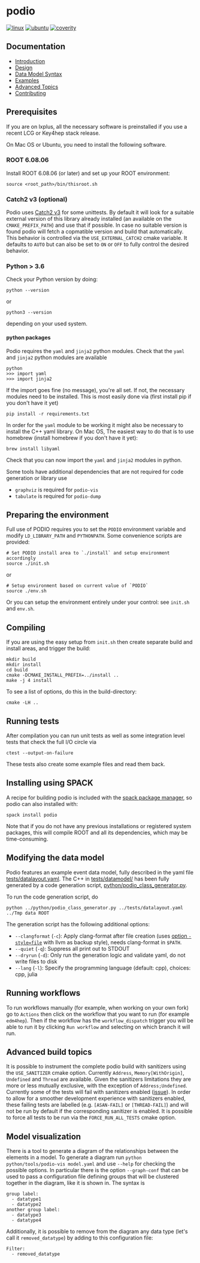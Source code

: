 # podio

[![linux](https://github.com/AIDASoft/podio/actions/workflows/test.yml/badge.svg)](https://github.com/AIDASoft/podio/actions/workflows/test.yml)
[![ubuntu](https://github.com/AIDASoft/podio/actions/workflows/ubuntu.yml/badge.svg)](https://github.com/AIDASoft/podio/actions/workflows/ubuntu.yml)
[![coverity](https://scan.coverity.com/projects/22634/badge.svg)](https://scan.coverity.com/projects/aidasoft-podio)

## Documentation

 - [Introduction](./doc/doc.md)
 - [Design](./doc/design.md)
 - [Data Model Syntax](./doc/datamodel_syntax.md)
 - [Examples](./doc/examples.md)
 - [Advanced Topics](./doc/advanced_topics.md)
 - [Contributing](./doc/contributing.md)

<!-- Browse the API documentation created with Doxygen at -->

<!-- [http://fccsw.web.cern.ch/fccsw/podio/index.html](http://fccsw.web.cern.ch/fccsw/podio/index.html). -->

## Prerequisites

If you are on lxplus, all the necessary software is preinstalled if you
use a recent LCG or Key4hep stack release.

On Mac OS or Ubuntu, you need to install the following software.

### ROOT 6.08.06

Install ROOT 6.08.06 (or later) and set up your ROOT environment:

    source <root_path>/bin/thisroot.sh

### Catch2 v3 (optional)

Podio uses [Catch2 v3](https://github.com/catchorg/Catch2/tree/devel) for some
unittests. By default it will look for a suitable external version of this
library already installed (an available on the `CMAKE_PREFIX_PATH`) and use that
if possible. In case no suitable version is found podio will fetch a copmatible
version and build that automatically. This behavior is controlled via the
`USE_EXTERNAL_CATCH2` cmake variable. It defaults to `AUTO` but can also be set
to `ON` or `OFF` to fully control the desired behavior.

### Python > 3.6

Check your Python version by doing:

    python --version

or

    python3 --version

depending on your used system.

#### python packages

Podio requires the `yaml` and `jinja2` python modules.
Check that the `yaml` and `jinja2` python modules are available

    python
    >>> import yaml
    >>> import jinja2

If the import goes fine (no message), you're all set. If not, the necessary modules need to be installed. This is most easily done via (first install pip if you don't have it yet)

    pip install -r requirements.txt

In order for the `yaml` module to be working it might also be necessary to install the C++ yaml library. On Mac OS, The easiest way to do that is to use homebrew (install homebrew if you don't have it yet):

    brew install libyaml

Check that you can now import the `yaml` and `jinja2` modules in python.

Some tools have additional dependencies that are not required for code generation or library use
- `graphviz` is required for `podio-vis`
- `tabulate` is required for `podio-dump`

## Preparing the environment

Full use of PODIO requires you to set the `PODIO` environment variable
and modify `LD_LIBRARY_PATH` and `PYTHONPATH`. Some convenience scripts
are provided:

    # Set PODIO install area to `./install` and setup environment accordingly
    source ./init.sh

or

    # Setup environment based on current value of `PODIO`
    source ./env.sh

Or you can setup the environment entirely under your control: see `init.sh`
and `env.sh`.

## Compiling

If you are using the easy setup from `init.sh` then create separate build
and install areas, and trigger the build:

    mkdir build
    mkdir install
    cd build
    cmake -DCMAKE_INSTALL_PREFIX=../install ..
    make -j 4 install

To see a list of options, do this in the build-directory:

    cmake -LH ..

## Running tests

After compilation you can run unit tests as well as some integration level tests
that check the full I/O circle via

    ctest --output-on-failure

These tests also create some example files and read them back.

## Installing using SPACK

A recipe for building podio is included with the [spack package manager](https://github.com/spack/spack/blob/develop/var/spack/repos/builtin/packages/podio/package.py), so podio can also installed with:

```
spack install podio
```

Note that if you do not have any previous installations or registered system packages, this will compile ROOT and all its dependencies, which may be time-consuming.

## Modifying the data model

Podio features an example event data model, fully described in the yaml file
[tests/datalayout.yaml](tests/datalayout.yaml).
The C++ in [tests/datamodel/](tests/datamodel/) has been fully generated by a code generation script, [python/podio_class_generator.py](python/podio_class_generator.py).

To run the code generation script, do

    python ../python/podio_class_generator.py ../tests/datalayout.yaml ../Tmp data ROOT

The generation script has the following additional options:

- `--clangformat` (`-c`): Apply clang-format after file creation (uses [option `-style=file`](https://clang.llvm.org/docs/ClangFormatStyleOptions.html) with llvm as backup style), needs clang-format in `$PATH`.
- `--quiet` (`-q`): Suppress all print out to STDOUT
- `--dryrun` (`-d`): Only run the generation logic and validate yaml, do not write files to disk
- `--lang` (`-l`): Specify the programming language (default: cpp), choices: cpp, julia


## Running workflows
To run workflows manually (for example, when working on your own fork) go to
`Actions` then click on the workflow that you want to run (for example
`edm4hep`). Then if the workflow has the `workflow_dispatch` trigger you will be
able to run it by clicking `Run workflow` and selecting on which branch it will
run.

## Advanced build topics

It is possible to instrument the complete podio build with sanitizers using the
`USE_SANITIZER` cmake option. Currently `Address`, `Memory[WithOrigin]`,
`Undefined` and `Thread` are available. Given the sanitizers limitations they
are more or less mutually exclusive, with the exception of `Address;Undefined`.
Currently some of the tests will fail with sanitizers enabled
([issue](https://github.com/AIDASoft/podio/issues/250)). In order to allow for a
smoother development experience with sanitizers enabled, these failing tests are
labelled (e.g. `[ASAN-FAIL]` or `[THREAD-FAIL]`) and will not be run by default
if the corresponding sanitizer is enabled. It is possible to force all tests to
be run via the `FORCE_RUN_ALL_TESTS` cmake option.

## Model visualization

There is a tool to generate a diagram of the relationships between the elements
in a model. To generate a diagram run `python python/tools/podio-vis model.yaml`
and use `--help` for checking the possible options. In particular there is the
option `--graph-conf` that can be used to pass a configuration file defining
groups that will be clustered together in the diagram, like it is shown in. The
syntax is
```
group label:
  - datatype1
  - datatype2
another group label:
  - datatype3
  - datatype4
```

Additionally, it is possible to remove from the diagram any
data type (let's call it `removed_datatype`) by adding to this configuration file:
```
Filter:
  - removed_datatype
```
